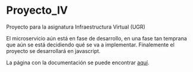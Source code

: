 # Proyecto_IV
Proyecto para la asignatura Infraestructura Virtual (UGR)

El microservicio aún está en fase de desarrollo, en una fase tan
temprana que aún se está decidiendo qué se va a
implementar. Finalemente <!-- Tras una conversación con el profesor-->
el proyecto se desarrollará en javascript. 

La página con la documentación se puede
encontrar [aquí](https://jojelupipa.github.io/Proyecto_IV/).
